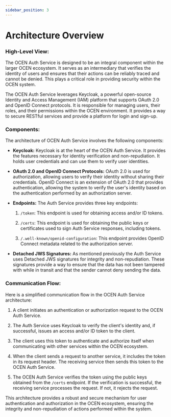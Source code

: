 ```yaml
---
sidebar_position: 3
---
```

# Architecture Overview

### High-Level View:

The OCEN Auth Service is designed to be an integral component within the larger OCEN ecosystem. It serves as an intermediary that verifies the identity of users and ensures that their actions can be reliably traced and cannot be denied. This plays a critical role in providing security within the OCEN system.

The OCEN Auth Service leverages Keycloak, a powerful open-source Identity and Access Management (IAM) platform that supports OAuth 2.0 and OpenID Connect protocols. It is responsible for managing users, their roles, and their permissions within the OCEN environment. It provides a way to secure RESTful services and provide a platform for login and sign-up.

### Components:

The architecture of OCEN Auth Service involves the following components:

- **Keycloak:** Keycloak is at the heart of the OCEN Auth Service. It provides the features necessary for identity verification and non-repudiation. It holds user credentials and can use them to verify user identities.

- **OAuth 2.0 and OpenID Connect Protocols:** OAuth 2.0 is used for authorization, allowing users to verify their identity without sharing their credentials. OpenID Connect is an extension of OAuth 2.0 that provides authentication, allowing the system to verify the user's identity based on the authentication performed by an authorization server.

- **Endpoints:** The Auth Service provides three key endpoints:

  1. `/token`: This endpoint is used for obtaining access and/or ID tokens.
  
  2. `/certs`: This endpoint is used for obtaining the public keys or certificates used to sign Auth Service responses, including tokens.
  
  3. `/.well-known/openid-configuration`: This endpoint provides OpenID Connect metadata related to the authorization server.

- **Detached JWS Signatures:** As mentioned previously the Auth Service uses Detached JWS signatures for integrity and non-repudiation. These signatures provide a way to ensure that the data has not been tampered with while in transit and that the sender cannot deny sending the data.

### Communication Flow:

Here is a simplified communication flow in the OCEN Auth Service architecture:

1. A client initiates an authentication or authorization request to the OCEN Auth Service.

2. The Auth Service uses Keycloak to verify the client's identity and, if successful, issues an access and/or ID token to the client.

3. The client uses this token to authenticate and authorize itself when communicating with other services within the OCEN ecosystem.

4. When the client sends a request to another service, it includes the token in its request header. The receiving service then sends this token to the OCEN Auth Service.

5. The OCEN Auth Service verifies the token using the public keys obtained from the `/certs` endpoint. If the verification is successful, the receiving service processes the request. If not, it rejects the request.

This architecture provides a robust and secure mechanism for user authentication and authorization in the OCEN ecosystem, ensuring the integrity and non-repudiation of actions performed within the system.